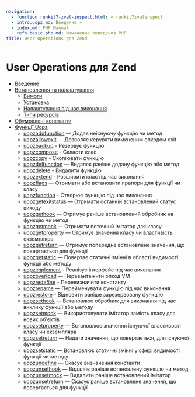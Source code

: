 ```yaml
---
navigation:
  - function.runkit7-zval-inspect.html: « runkit7zvalinspect
  - intro.uopz.md: Введение »
  - index.md: PHP Manual
  - refs.basic.php.md: Изменение поведения PHP
title: User Operations для Zend
---
```

# User Operations для Zend

-   [Введение](intro.uopz.md)
-   [Встановлення та налаштування](uopz.setup.md)
    -   [Вимоги](uopz.requirements.md)
    -   [Установка](uopz.installation.md)
    -   [Налаштування під час виконання](uopz.configuration.md)
    -   [Типи ресурсів](uopz.resources.md)
-   [Обумовлені константи](uopz.constants.md)
-   [Функції Uopz](ref.uopz.md)
    -   [uopzaddfunction](function.uopz-add-function.html) — Додає неіснуючу функцію чи метод
    -   [uopzallowexit](function.uopz-allow-exit.html) — Дозволяє керувати вимкненим опкодом exit
    -   [uopzbackup](function.uopz-backup.html) - Резервує функцію
    -   [uopzcompose](function.uopz-compose.html) - Скласти клас
    -   [uopzcopy](function.uopz-copy.html) - Скопіювати функцію
    -   [uopzdelfunction](function.uopz-del-function.html) — Видаляє раніше додану функцію або метод
    -   [uopzdelete](function.uopz-delete.html) - Видалити функцію
    -   [uopzextend](function.uopz-extend.html) - Розширити клас під час виконання
    -   [uopzflags](function.uopz-flags.html) — Отримати або встановити прапори для функції чи класу
    -   [uopzfunction](function.uopz-function.html) - Створює функцію під час виконання
    -   [uopzgetexitstatus](function.uopz-get-exit-status.html) — Отримати останній встановлений статус виходу
    -   [uopzgethook](function.uopz-get-hook.html) — Отримує раніше встановлений обробник на функцію чи метод
    -   [uopzgetmock](function.uopz-get-mock.html) — Отримати поточний імітатор для класу
    -   [uopzgetproperty](function.uopz-get-property.html) — Отримує значення класу чи властивість екземпляра
    -   [uopzgetreturn](function.uopz-get-return.html) — Отримує попереднє встановлене значення, що повертається для функції
    -   [uopzgetstatic](function.uopz-get-static.html) — Повертає статичні змінні в області видимості функції або методу
    -   [uopzimplement](function.uopz-implement.html) - Реалізує інтерфейс під час виконання
    -   [uopzoverload](function.uopz-overload.html) — Перевантажити опкод VM
    -   [uopzredefine](function.uopz-redefine.html) - Перевизначити константу
    -   [uopzrename](function.uopz-rename.html) — Перейменувати функцію під час виконання
    -   [uopzrestore](function.uopz-restore.html) - Відновити раніше зарезервовану функцію
    -   [uopzsethook](function.uopz-set-hook.html) — Встановлює обробник для виконання під час виклику функції або методу
    -   [uopzsetmock](function.uopz-set-mock.html) — Використовувати імітатор замість класу для нових об'єктів
    -   [uopzsetproperty](function.uopz-set-property.html) — Встановлює значення існуючої властивості класу чи екземпляра
    -   [uopzsetreturn](function.uopz-set-return.html) — Надати значення, що повертається, для існуючої функції
    -   [uopzsetstatic](function.uopz-set-static.html) — Встановлює статичні змінні у сфері видимості функції чи методу
    -   [uopzundefine](function.uopz-undefine.html) — Скасує визначення константи
    -   [uopzunsethook](function.uopz-unset-hook.html) — Видаляє раніше встановлену функцію чи метод
    -   [uopzunsetmock](function.uopz-unset-mock.html) — Видалити раніше встановлений імітатор
    -   [uopzunsetreturn](function.uopz-unset-return.html) — Скасує раніше встановлене значення, що повертається для функції
